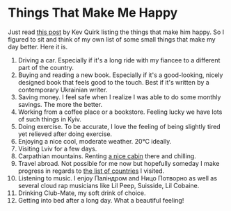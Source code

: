 # Things That Make Me Happy

Just read [this post](https://kevquirk.com/things-that-make-me-happy) by Kev Quirk listing the things that make him happy. So I figured to sit and think of my own list of some small things that make my day better. Here it is. 

1. Driving a car. Especially if it's a long ride with my fiancee to a different part of the country.
2. Buying and reading a new book. Especially if it's a good-looking, nicely designed book that feels good to the touch. Best if it's written by a contemporary Ukrainian writer. 
3. Saving money. I feel safe when I realize I was able to do some monthly savings. The more the better.
4. Working from a coffee place or a bookstore. Feeling lucky we have lots of such things in Kyiv.
5. Doing exercise. To be accurate, I love the feeling of being slightly tired yet relieved after doing exercise. 
6. Enjoying a nice cool, moderate weather. 20℃ ideally. 
7. Visiting Lviv for a few days. 
8. Carpathian mountains. Renting [a nice cabin](/cabins) there and chilling. 
9. Travel abroad. Not possible for me now but hopefully someday I make progress in regards to [the list of countries](/countries-and-cities) I visited.
10. Listening to music. I enjoy Паліндром and Ницо Потворно as well as several cloud rap musicians like Lil Peep, Suisside, Lil Cobaine. 
11. Drinking Club-Mate, my soft drink of choice. 
12. Getting into bed after a long day. What a beautiful feeling!
